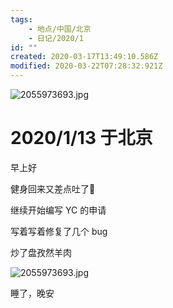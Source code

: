 ```yaml
---
tags:
    - 地点/中国/北京
    - 日记/2020/1
id: ""
created: 2020-03-17T13:49:10.586Z
modified: 2020-03-22T07:28:32.921Z
---
```


![2055973693.jpg](https://i.loli.net/2020/01/14/y7CHulo6xw5bmLn.jpg)

# 2020/1/13 于北京

<!-- @timer "date":"Mon Jan 13 2020 08:59:57 GMT+0800 (CST)" -->

早上好

<!-- @timer "date":"Mon Jan 13 2020 11:36:31 GMT+0800 (CST)","duration":"about 3 hours" -->

健身回来又差点吐了:new_moon_with_face:

<!-- @timer "date":"Mon Jan 13 2020 13:50:09 GMT+0800 (CST)","duration":"about 2 hours" -->

继续开始编写 YC 的申请

<!-- @timer "date":"Mon Jan 13 2020 15:58:33 GMT+0800 (CST)","duration":"about 2 hours" -->

写着写着修复了几个 bug

<!-- @timer "date":"Mon Jan 13 2020 19:23:03 GMT+0800 (CST)","duration":"about 3 hours" -->

炒了盘孜然羊肉

![2055973693.jpg](https://i.loli.net/2020/01/14/y7CHulo6xw5bmLn.jpg)

<!-- @timer "date":"Mon Jan 13 2020 22:40:41 GMT+0800 (CST)","duration":"about 3 hours" -->

睡了，晚安
